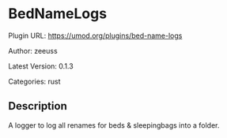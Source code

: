 # BedNameLogs

Plugin URL: https://umod.org/plugins/bed-name-logs

Author: zeeuss

Latest Version: 0.1.3

Categories: rust

## Description

A logger to log all renames for beds & sleepingbags into a folder.
